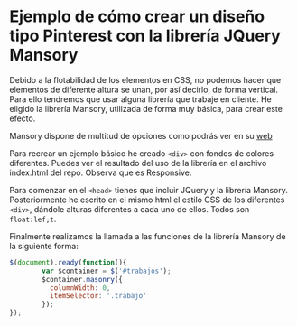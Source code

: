 Ejemplo de cómo crear un diseño tipo Pinterest con la librería JQuery Mansory
===============

Debido a la flotabilidad de los elementos en CSS, no podemos hacer que elementos de diferente altura se unan, por así decirlo, de forma vertical. Para ello tendremos que usar alguna librería que trabaje en cliente. He eligido la librería Mansory, utilizada de forma muy básica, para crear este efecto.

Mansory dispone de multitud de opciones como podrás ver en su [web](http://masonry.desandro.com/)

Para recrear un ejemplo básico he creado `<div>` con fondos de colores diferentes.
Puedes ver el resultado del uso de la librería en el archivo index.html del repo. Observa que es Responsive. 

Para comenzar en el `<head>` tienes que incluir JQuery y la librería Mansory. 
Posteriormente he escrito en el mismo html el estilo CSS de los diferentes `<div>`, dándole alturas diferentes a cada uno de ellos. Todos son `float:lef;t`. 

Finalmente realizamos la llamada a las funciones de la librería Mansory de la siguiente forma: 

```javascript
$(document).ready(function(){
		var $container = $('#trabajos');
		$container.masonry({
		  columnWidth: 0,
		  itemSelector: '.trabajo'
		});
});
```


